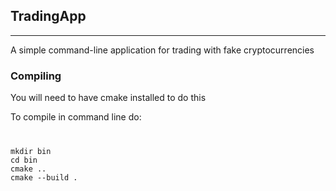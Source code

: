 <h2>TradingApp</h2>
<hr/>
<p>A simple command-line application for trading with fake cryptocurrencies</p>
<h3>Compiling</h3>
<p>You will need to have cmake installed to do this</p>
<p>To compile in command line do:</p>
<code>
<pre>mkdir bin
cd bin
cmake ..
cmake --build .</pre>
</code>
